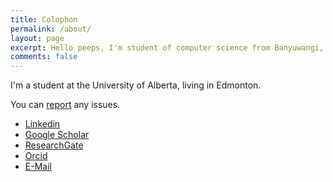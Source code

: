 ```yaml
---
title: Colophon
permalink: /about/
layout: page
excerpt: Hello peeps, I'm student of computer science from Banyuwangi, living in Jogjakarta. This blog for documentation about my programming journey, running on jekyll, hosting on netlify and using my own simple theme.
comments: false
---
```


I'm a student at the University of Alberta, living in Edmonton.  


You can [report](http://github.com/oguzhan-dogru/od_blog3/issues/new) any issues. 

- [Linkedin](http://linkedin.com/in/oguzhandogru)
- [Google Scholar](https://scholar.google.ca/citations?user=JSbo0GcAAAAJ&hl=en)
- [ResearchGate](https://www.researchgate.net/profile/Oguzhan-Dogru-2)
- [Orcid](https://orcid.org/0000-0002-6745-4117)
- <a href="mailto:oguzhan.dogru@protonmail.com">E-Mail</a>

